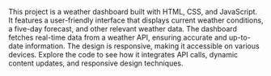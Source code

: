This project is a weather dashboard built with HTML, CSS, and JavaScript. It features a user-friendly interface that displays current weather conditions, a five-day forecast, and other relevant weather data. The dashboard fetches real-time data from a weather API, ensuring accurate and up-to-date information. The design is responsive, making it accessible on various devices. Explore the code to see how it integrates API calls, dynamic content updates, and responsive design techniques.
